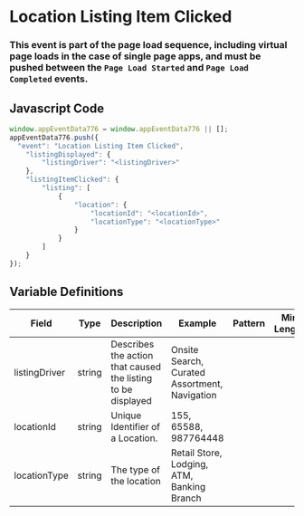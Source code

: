 # Location Listing Item Clicked

### This event is part of the page load sequence, including virtual page loads in the case of single page apps, and must be pushed between the `Page Load Started` and `Page Load Completed` events.

## Javascript Code
```js
window.appEventData776 = window.appEventData776 || [];
appEventData776.push({
  "event": "Location Listing Item Clicked",
    "listingDisplayed": {
        "listingDriver": "<listingDriver>"
    },
    "listingItemClicked": {
        "listing": [
            {
                "location": {
                    "locationId": "<locationId>",
                    "locationType": "<locationType>"
                }
            }
        ]
    }
});
```

## Variable Definitions

|Field|Type|Description|Example|Pattern|Min Length|Max Length|Minimum|Maximum|Multiple Of|
| --- | --- | --- | --- | --- | --- | --- | --- | --- | --- |
|listingDriver|string|Describes the action that caused the listing to be displayed|Onsite Search, Curated Assortment, Navigation|||||||
|locationId|string|Unique Identifier of a Location. |155, 65588, 987764448|||||||
|locationType|string|The type of the location|Retail Store, Lodging, ATM, Banking Branch|||||||
